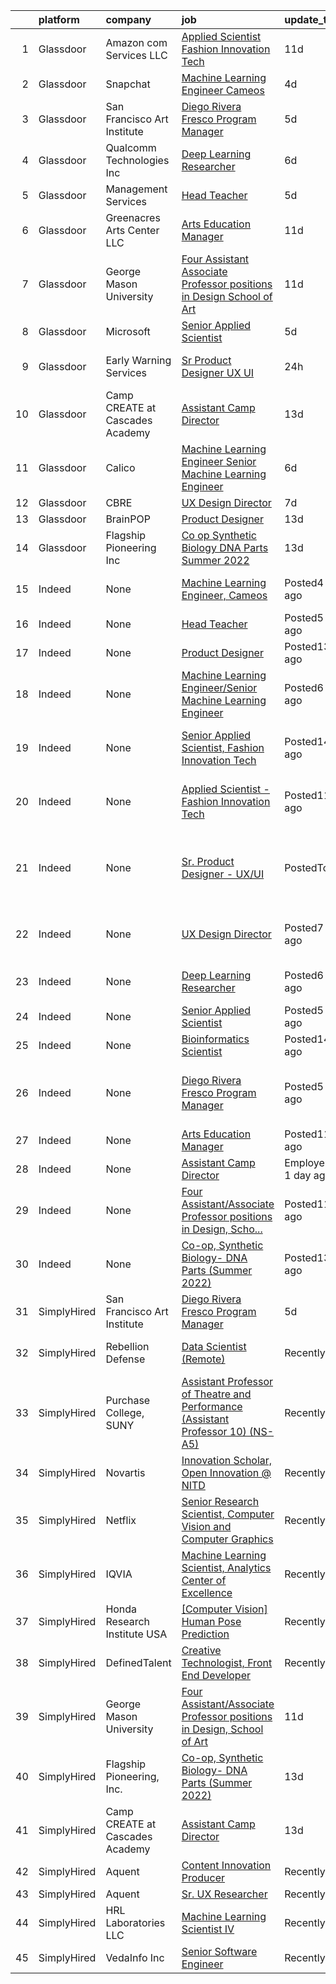 

|    | platform    | company                         | job                                                                                                                                                                                                                                                                                                                                                                                                                                                                                                                                                                                                                                                                                                                                                                                                                                                              | update_time              | location                                                      |
|---:|:------------|:--------------------------------|:-----------------------------------------------------------------------------------------------------------------------------------------------------------------------------------------------------------------------------------------------------------------------------------------------------------------------------------------------------------------------------------------------------------------------------------------------------------------------------------------------------------------------------------------------------------------------------------------------------------------------------------------------------------------------------------------------------------------------------------------------------------------------------------------------------------------------------------------------------------------|:-------------------------|:--------------------------------------------------------------|
|  1 | Glassdoor   | Amazon com Services LLC         | [Applied Scientist   Fashion Innovation Tech](https://www.glassdoor.com/partner/jobListing.htm?pos=112&ao=1136043&s=58&guid=0000017e02abe559a909156341a7f44b&src=GD_JOB_AD&t=SR&vt=w&cs=1_ff23e088&cb=1640722327150&jobListingId=1007513790030&jrtk=3-0-1fo1anpc7u370801-1fo1anpclu3re800-62fd9b76cfb14f35-)                                                                                                                                                                                                                                                                                                                                                                                                                                                                                                                                                     | 11d                      | Santa Monica, CA                                              |
|  2 | Glassdoor   | Snapchat                        | [Machine Learning Engineer  Cameos](https://www.glassdoor.com/partner/jobListing.htm?pos=108&ao=1136043&s=58&guid=0000017e02abe559a909156341a7f44b&src=GD_JOB_AD&t=SR&vt=w&cs=1_e15243f9&cb=1640722327149&jobListingId=1007525976359&jrtk=3-0-1fo1anpc7u370801-1fo1anpclu3re800-c5a41f628737bed6-)                                                                                                                                                                                                                                                                                                                                                                                                                                                                                                                                                               | 4d                       | Los Angeles, CA                                               |
|  3 | Glassdoor   | San Francisco Art Institute     | [Diego Rivera Fresco Program Manager](https://www.glassdoor.com/partner/jobListing.htm?pos=102&ao=1110586&s=58&guid=0000017e02abe559a909156341a7f44b&src=GD_JOB_AD&t=SR&vt=w&ea=1&cs=1_bfd71863&cb=1640722327147&jobListingId=1007524141105&jrtk=3-0-1fo1anpc7u370801-1fo1anpclu3re800-2a6df1dfa11d30d6--6NYlbfkN0ATuzukLZvOA7Cxi5gGVTPK8s05ijijAIGQnHXs5Od0XyxwTL5N3v8N5rEzBUODqZiH748ZbPKQJcKus3kZb059aYT78es3MZwfjZX1U739F_YxMgw7Ht_IJCIbX7EDQhTEs_ZvdSytoDVq5O0ZhfCJqT1vol6BfVuH0QZKtr4DU5BzgP-3PIRI_FbVJgnu8OWzmHvB8q0AyLPSylV8qH9rIwUDNNxkIzgQy8b4msVneYB4hNF0DikluE7bYhYHmBB4afXUSqJPFA4JW2iKAPQ1iW2pkKo3PcY1tkm2iRqrAoVsu7xcFyT1gvFHDsdFtyuQrxkxksahNbVUJc2UrHjG3jqua2pkvwGhOt-bKHNEnq5VEjYNdlTdfplPLBbCAVYN-fD-9fmf2Uyo_5yYNRgJFKMSV6Y9CBBwyKLZG5ZWum-aWFOmsyc3kIS5CUdvxvFjiVIwmH8H1E3WwFt8YKjMIDKESfipu_LyeTbc_JcVsVpgK84q1YdHw8uppRwcbos%3D)          | 5d                       | San Francisco, CA                                             |
|  4 | Glassdoor   | Qualcomm Technologies  Inc      | [Deep Learning Researcher](https://www.glassdoor.com/partner/jobListing.htm?pos=109&ao=1136043&s=58&guid=0000017e02abe559a909156341a7f44b&src=GD_JOB_AD&t=SR&vt=w&cs=1_e08a4d56&cb=1640722327149&jobListingId=1007522146244&jrtk=3-0-1fo1anpc7u370801-1fo1anpclu3re800-77f1c9b6ba7c99a2-)                                                                                                                                                                                                                                                                                                                                                                                                                                                                                                                                                                        | 6d                       | San Diego, CA                                                 |
|  5 | Glassdoor   | Management Services             | [Head Teacher](https://www.glassdoor.com/partner/jobListing.htm?pos=113&ao=1136043&s=58&guid=0000017e02abe559a909156341a7f44b&src=GD_JOB_AD&t=SR&vt=w&ea=1&cs=1_3cc88fd6&cb=1640722327151&jobListingId=1007525825599&jrtk=3-0-1fo1anpc7u370801-1fo1anpclu3re800-f4cd27d5a4ab89d5-)                                                                                                                                                                                                                                                                                                                                                                                                                                                                                                                                                                               | 5d                       | Long Island City, NY                                          |
|  6 | Glassdoor   | Greenacres Arts Center LLC      | [Arts Education Manager](https://www.glassdoor.com/partner/jobListing.htm?pos=105&ao=1136043&s=58&guid=0000017e02abe559a909156341a7f44b&src=GD_JOB_AD&t=SR&vt=w&cs=1_a282acd9&cb=1640722327148&jobListingId=1007513195778&jrtk=3-0-1fo1anpc7u370801-1fo1anpclu3re800-ab2ccba314b8e8f1-)                                                                                                                                                                                                                                                                                                                                                                                                                                                                                                                                                                          | 11d                      | Cincinnati, OH                                                |
|  7 | Glassdoor   | George Mason University         | [Four Assistant Associate Professor positions in Design  School of Art](https://www.glassdoor.com/partner/jobListing.htm?pos=103&ao=1136043&s=58&guid=0000017e02abe559a909156341a7f44b&src=GD_JOB_AD&t=SR&vt=w&cs=1_b9bcaa52&cb=1640722327147&jobListingId=1007513096813&jrtk=3-0-1fo1anpc7u370801-1fo1anpclu3re800-fa5588ce3c60fa36-)                                                                                                                                                                                                                                                                                                                                                                                                                                                                                                                           | 11d                      | Fairfax, VA                                                   |
|  8 | Glassdoor   | Microsoft                       | [Senior Applied Scientist](https://www.glassdoor.com/partner/jobListing.htm?pos=106&ao=1136043&s=58&guid=0000017e02abe559a909156341a7f44b&src=GD_JOB_AD&t=SR&vt=w&cs=1_347f1f57&cb=1640722327148&jobListingId=1007523842342&jrtk=3-0-1fo1anpc7u370801-1fo1anpclu3re800-d9143879c7f2f282-)                                                                                                                                                                                                                                                                                                                                                                                                                                                                                                                                                                        | 5d                       | Bellevue, WA                                                  |
|  9 | Glassdoor   | Early Warning Services          | [Sr  Product Designer   UX UI](https://www.glassdoor.com/partner/jobListing.htm?pos=107&ao=1136043&s=58&guid=0000017e02abe559a909156341a7f44b&src=GD_JOB_AD&t=SR&vt=w&ea=1&cs=1_5859396e&cb=1640722327149&jobListingId=1007531328048&jrtk=3-0-1fo1anpc7u370801-1fo1anpclu3re800-55ac4440cce23a4b-)                                                                                                                                                                                                                                                                                                                                                                                                                                                                                                                                                               | 24h                      | San Francisco, CA                                             |
| 10 | Glassdoor   | Camp CREATE at Cascades Academy | [Assistant Camp Director](https://www.glassdoor.com/partner/jobListing.htm?pos=101&ao=1110586&s=58&guid=0000017e02abe559a909156341a7f44b&src=GD_JOB_AD&t=SR&vt=w&ea=1&cs=1_cf17c571&cb=1640722327148&jobListingId=1007510212361&cpc=63DC0C03592DB700&jrtk=3-0-1fo1anpc7u370801-1fo1anpclu3re800-9b4bae6cb2b734ea--6NYlbfkN0BzyIYrTMR_AjNKh_kvAG8N613gtHPANQ3sdLTkrtBd-4WiJcFrsQ-sAjV9qcw57O6Rfg0pXvWTvdkTM8df9bixWh5JvdlM8ZZ32yHDJXMNqXtuqnZ-kTTa7xfmXZK0hHMZL25ZAdQXsUahEeQxpSrE2mMsJBemsPLgTOVg_1ZZ1k5KdN86_GNFNG48Omcg_rUnQeenWFIY8RJiYRpgeeXPLmsLHgGAezbqUuW8IQnf4PlWDaXUUNFwMixI3WgTb2sN79UJZV68kHPUAjYcuZHEbdopvbCpkHCH3DC0BerpV2VuX3O7Aq6ygAwhQ5XuMUyh_SUSpZk0gTbIeOFeSQhaoQuFr_FyxaWEa7LoVQOe03upa2FsmWACQMM4hRW9bIKrztv18gIBqK4Hq4MYLyz3x2Uq-rT4fxPD-6kK2Azao7JFX5K6t4g4wZvXQbh8bLnhyp4eS9T4gq9vluvmqRR2hUpK5PFuV-S8JjrozmBaClL9n1gcD_C1IYUj4xHKu_Y%3D) | 13d                      | Bend, OR                                                      |
| 11 | Glassdoor   | Calico                          | [Machine Learning Engineer Senior Machine Learning Engineer](https://www.glassdoor.com/partner/jobListing.htm?pos=111&ao=1136043&s=58&guid=0000017e02abe559a909156341a7f44b&src=GD_JOB_AD&t=SR&vt=w&cs=1_bddbc3c7&cb=1640722327150&jobListingId=1007521496766&jrtk=3-0-1fo1anpc7u370801-1fo1anpclu3re800-f268b98dae3b4a2f-)                                                                                                                                                                                                                                                                                                                                                                                                                                                                                                                                      | 6d                       | South San Francisco, CA                                       |
| 12 | Glassdoor   | CBRE                            | [UX Design Director](https://www.glassdoor.com/partner/jobListing.htm?pos=110&ao=1136043&s=58&guid=0000017e02abe559a909156341a7f44b&src=GD_JOB_AD&t=SR&vt=w&cs=1_da5648ef&cb=1640722327149&jobListingId=1007519715778&jrtk=3-0-1fo1anpc7u370801-1fo1anpclu3re800-1fbfd78e4aff5582-)                                                                                                                                                                                                                                                                                                                                                                                                                                                                                                                                                                              | 7d                       | Dallas, TX                                                    |
| 13 | Glassdoor   | BrainPOP                        | [Product Designer](https://www.glassdoor.com/partner/jobListing.htm?pos=114&ao=1136043&s=58&guid=0000017e02abe559a909156341a7f44b&src=GD_JOB_AD&t=SR&vt=w&ea=1&cs=1_78cffd1d&cb=1640722327151&jobListingId=1007508225150&jrtk=3-0-1fo1anpc7u370801-1fo1anpclu3re800-357a104ce8018172-)                                                                                                                                                                                                                                                                                                                                                                                                                                                                                                                                                                           | 13d                      | Remote                                                        |
| 14 | Glassdoor   | Flagship Pioneering  Inc        | [Co op  Synthetic Biology  DNA Parts  Summer 2022 ](https://www.glassdoor.com/partner/jobListing.htm?pos=104&ao=1136043&s=58&guid=0000017e02abe559a909156341a7f44b&src=GD_JOB_AD&t=SR&vt=w&cs=1_e5d50f49&cb=1640722327148&jobListingId=1007508802339&jrtk=3-0-1fo1anpc7u370801-1fo1anpclu3re800-39ea4d655d6f06d7-)                                                                                                                                                                                                                                                                                                                                                                                                                                                                                                                                               | 13d                      | Cambridge, MA                                                 |
| 15 | Indeed      | None                            | [Machine Learning Engineer, Cameos](https://www.indeed.com/rc/clk?jk=c5a41f628737bed6&fccid=f368300325e8e8bc&vjs=3)                                                                                                                                                                                                                                                                                                                                                                                                                                                                                                                                                                                                                                                                                                                                              | Posted4 days ago         | Los Angeles, CA 90291 (Venice area)                           |
| 16 | Indeed      | None                            | [Head Teacher](https://www.indeed.com/rc/clk?jk=f4cd27d5a4ab89d5&fccid=e4ec45a9287a2dc5&vjs=3)                                                                                                                                                                                                                                                                                                                                                                                                                                                                                                                                                                                                                                                                                                                                                                   | Posted5 days ago         | Long Island City, NY                                          |
| 17 | Indeed      | None                            | [Product Designer](https://www.indeed.com/rc/clk?jk=357a104ce8018172&fccid=4a43d8ac8cc27464&vjs=3)                                                                                                                                                                                                                                                                                                                                                                                                                                                                                                                                                                                                                                                                                                                                                               | Posted13 days ago        | Remote                                                        |
| 18 | Indeed      | None                            | [Machine Learning Engineer/Senior Machine Learning Engineer](https://www.indeed.com/company/Calico/jobs/Machine-Learning-Engineer-Senior-Machine-Learning-Engineer-f268b98dae3b4a2f?fccid=f0b8874348a33561&vjs=3)                                                                                                                                                                                                                                                                                                                                                                                                                                                                                                                                                                                                                                                | Posted6 days ago         | South San Francisco, CA+1 location                            |
| 19 | Indeed      | None                            | [Senior Applied Scientist, Fashion Innovation Tech](https://www.indeed.com/rc/clk?jk=c2cdc63788774f2c&fccid=fe2d21eef233e94a&vjs=3)                                                                                                                                                                                                                                                                                                                                                                                                                                                                                                                                                                                                                                                                                                                              | Posted14 days ago        | Santa Monica, CA 90404 (Mid-City area)                        |
| 20 | Indeed      | None                            | [Applied Scientist - Fashion Innovation Tech](https://www.indeed.com/rc/clk?jk=62fd9b76cfb14f35&fccid=fe2d21eef233e94a&vjs=3)                                                                                                                                                                                                                                                                                                                                                                                                                                                                                                                                                                                                                                                                                                                                    | Posted11 days ago        | Santa Monica, CA 90404 (Mid-City area)                        |
| 21 | Indeed      | None                            | [Sr. Product Designer - UX/UI](https://www.indeed.com/company/Early-Warning-Services/jobs/Senior-Product-Designer-55ac4440cce23a4b?fccid=094bfee9de38aca9&vjs=3)                                                                                                                                                                                                                                                                                                                                                                                                                                                                                                                                                                                                                                                                                                 | PostedToday              | San Francisco, CA 94111 (Financial District/South Beach area) |
| 22 | Indeed      | None                            | [UX Design Director](https://www.indeed.com/rc/clk?jk=1fbfd78e4aff5582&fccid=c9b9e477b3c84b4d&vjs=3)                                                                                                                                                                                                                                                                                                                                                                                                                                                                                                                                                                                                                                                                                                                                                             | Posted7 days ago         | Dallas, TX 75201 (Downtown area)                              |
| 23 | Indeed      | None                            | [Deep Learning Researcher](https://www.indeed.com/rc/clk?jk=77f1c9b6ba7c99a2&fccid=d40ebe11fc879426&vjs=3)                                                                                                                                                                                                                                                                                                                                                                                                                                                                                                                                                                                                                                                                                                                                                       | Posted6 days ago         | San Diego, CA+1 location                                      |
| 24 | Indeed      | None                            | [Senior Applied Scientist](https://www.indeed.com/rc/clk?jk=d9143879c7f2f282&fccid=734cb5a01ee60f80&vjs=3)                                                                                                                                                                                                                                                                                                                                                                                                                                                                                                                                                                                                                                                                                                                                                       | Posted5 days ago         | Bellevue, WA                                                  |
| 25 | Indeed      | None                            | [Bioinformatics Scientist](https://www.indeed.com/rc/clk?jk=430ad4efbe67f807&fccid=c2aed722996a4145&vjs=3)                                                                                                                                                                                                                                                                                                                                                                                                                                                                                                                                                                                                                                                                                                                                                       | Posted14 days ago        | Emeryville, CA                                                |
| 26 | Indeed      | None                            | [Diego Rivera Fresco Program Manager](https://www.indeed.com/pagead/clk?mo=r&ad=-6NYlbfkN0ATuzukLZvOA7Cxi5gGVTPK8s05ijijAIGQnHXs5Od0XyxwTL5N3v8N5rEzBUODqZiH748ZbPKQJcKus3kZb059aYT78es3MZwfjZX1U739F_YxMgw7Ht_IJCIbX7EDQhTEs_ZvdSytoDVq5O0ZhfCJ2JzYtKjpchYf63qp3Po584YjEcJcXIkbGgBVNawkcli5sHvtwXmI-Aj-EnjU9MrHx0_UxB_uaWTOGQAFnoL9xQPucLzzg332i-f_rQSQx8az00nPC7WiDlqy_oQ7Dccyw-6MKMVlxlnZBj8fxLHeU-9PMKtO1LdHJvpQk2t7oA33pNJvUfRCEgNW_j-8GzE-tMkf3xK9UITPhq50lMp8d86c1Bi4Yzi6ej2ya14YT_VY33XI-Y_PZvInWWiDKK8r-5LIB32wJJb7VaYE1i87Aoo1XWLNt3Uvtv-bp72Y-6qCJpnyY-LPJhRkR4HEiar3CdolNjBpJvRIR4L1lx7NVdf0hZvKZ9oZ&p=3&fvj=1&vjs=3)                                                                                                                                                                                                                                | Posted5 days ago         | San Francisco, CA 94133 (Russian Hill area)                   |
| 27 | Indeed      | None                            | [Arts Education Manager](https://www.indeed.com/rc/clk?jk=ab2ccba314b8e8f1&fccid=c17f8a8d54729785&vjs=3)                                                                                                                                                                                                                                                                                                                                                                                                                                                                                                                                                                                                                                                                                                                                                         | Posted11 days ago        | Cincinnati, OH 45242                                          |
| 28 | Indeed      | None                            | [Assistant Camp Director](https://www.indeed.com/pagead/clk?mo=r&ad=-6NYlbfkN0BzyIYrTMR_AjNKh_kvAG8N613gtHPANQ3sdLTkrtBd-4WiJcFrsQ-sAjV9qcw57O6Rfg0pXvWTvdkTM8df9bixWh5JvdlM8ZZ32yHDJXMNqXtuqnZ-kTTa7xfmXZK0hHMZL25ZAdQXsUahEeQxpSrEar529Tlc00W5gsNObXNq1J9oP7-zj3m2lANETGESLaVRJ63ISeAD3y8ZihoNgFiuBhg2BwSOhNJLxOetme4Cd6c_2l42deJmsS0AkjojOGpaF2ZQlgJL1srqGaDriPS2j-1eA8grjIhILW-fdnX4QR9zhZPcViM82fk1lJsTSwFejnfMS4k1BNQGKn7Afs_1XYGUOC66EwiLlZhodV6dEx7cR7voOeUVsB8BKft5LbRjSdyd3HprRM5CiMyhDwArLFfwKW8s1Fscvy3rx9SqcLabhvDDzZ6rwUwhmNe6f3mY8J_MRKrkqE6pORO8zHHlxnh_BqAGeYYJ7lmfNiUXHQ==&p=1&fvj=1&vjs=3)                                                                                                                                                                                                                                                    | EmployerActive 1 day ago | Bend, OR 97703                                                |
| 29 | Indeed      | None                            | [Four Assistant/Associate Professor positions in Design, Scho...](https://www.indeed.com/rc/clk?jk=fa5588ce3c60fa36&fccid=e57770fb2bd5bce7&vjs=3)                                                                                                                                                                                                                                                                                                                                                                                                                                                                                                                                                                                                                                                                                                                | Posted11 days ago        | Fairfax, VA 22030                                             |
| 30 | Indeed      | None                            | [Co-op, Synthetic Biology- DNA Parts (Summer 2022)](https://www.indeed.com/rc/clk?jk=39ea4d655d6f06d7&fccid=22489c4990c80a96&vjs=3)                                                                                                                                                                                                                                                                                                                                                                                                                                                                                                                                                                                                                                                                                                                              | Posted13 days ago        | Cambridge, MA 02142 (Kendall Square area)                     |
| 31 | SimplyHired | San Francisco Art Institute     | [Diego Rivera Fresco Program Manager](https://www.simplyhired.com/job/FRXFs2rMZkxIsnt0tA2mF19L4i9eRVIdyDsGVvnfcDbvY68dUkdgyg?q=generative+art)                                                                                                                                                                                                                                                                                                                                                                                                                                                                                                                                                                                                                                                                                                                   | 5d                       | San Francisco, CA                                             |
| 32 | SimplyHired | Rebellion Defense               | [Data Scientist (Remote)](https://www.simplyhired.com/job/t3fMJwyktBdJmacn3VYRRC26g1ETlgKisTtEVHy8EO8-LT_fh0EjBQ?q=generative+art)                                                                                                                                                                                                                                                                                                                                                                                                                                                                                                                                                                                                                                                                                                                               | Recently                 | Washington, DC +1 location                                    |
| 33 | SimplyHired | Purchase College, SUNY          | [Assistant Professor of Theatre and Performance (Assistant Professor 10) (NS-A5)](https://www.simplyhired.com/job/JCHxIghvkt0bMAq4cuA76o79MMQhZSXgAhWyZ_krhZeNrPC2jjiayQ?q=generative+art)                                                                                                                                                                                                                                                                                                                                                                                                                                                                                                                                                                                                                                                                       | Recently                 | Purchase, NY                                                  |
| 34 | SimplyHired | Novartis                        | [Innovation Scholar, Open Innovation @ NITD](https://www.simplyhired.com/job/ZW2_GpynJixR5v-81EnBVKxg3po5bEzLRCdbrDFjlDIbygUtP57KDQ?q=generative+art)                                                                                                                                                                                                                                                                                                                                                                                                                                                                                                                                                                                                                                                                                                            | Recently                 | Emeryville, CA                                                |
| 35 | SimplyHired | Netflix                         | [Senior Research Scientist, Computer Vision and Computer Graphics](https://www.simplyhired.com/job/SOH2qlhiYwX9x3VcJbEU8sREckNw3eA4jZBEQKrUJjxtE6YsWAQF-A?q=generative+art)                                                                                                                                                                                                                                                                                                                                                                                                                                                                                                                                                                                                                                                                                      | Recently                 | Los Gatos, CA                                                 |
| 36 | SimplyHired | IQVIA                           | [Machine Learning Scientist, Analytics Center of Excellence](https://www.simplyhired.com/job/PCBNZxECcHDc1T5-ckXfxO-Uqkz9qO1uE26CH9aQGY54RpI4YLfP1A?q=generative+art)                                                                                                                                                                                                                                                                                                                                                                                                                                                                                                                                                                                                                                                                                            | Recently                 | Cambridge, MA                                                 |
| 37 | SimplyHired | Honda Research Institute USA    | [[Computer Vision] Human Pose Prediction](https://www.simplyhired.com/job/W1edUV0AHHe4xpCPjA92o99-AO1HbCLE4Kbv4zCUtubCJea2xgB-SA?q=generative+art)                                                                                                                                                                                                                                                                                                                                                                                                                                                                                                                                                                                                                                                                                                               | Recently                 | San Jose, CA                                                  |
| 38 | SimplyHired | DefinedTalent                   | [Creative Technologist, Front End Developer](https://www.simplyhired.com/job/7pQLUf-KpWUJ6eJVN6KPxMGoW9XNe9mQoePvgsHPCdjPLiQ-SN4Zlg?q=generative+art)                                                                                                                                                                                                                                                                                                                                                                                                                                                                                                                                                                                                                                                                                                            | Recently                 | New York, NY                                                  |
| 39 | SimplyHired | George Mason University         | [Four Assistant/Associate Professor positions in Design, School of Art](https://www.simplyhired.com/job/4Zqwlgvd4XmsyE58AagC1YV7-v0PyQlGQ7cbW1NyeWbEDz4v0vWSYA?q=generative+art)                                                                                                                                                                                                                                                                                                                                                                                                                                                                                                                                                                                                                                                                                 | 11d                      | Fairfax, VA                                                   |
| 40 | SimplyHired | Flagship Pioneering, Inc.       | [Co-op, Synthetic Biology- DNA Parts (Summer 2022)](https://www.simplyhired.com/job/LduesYvxVKklmb8fbKv_G2tiIfAmPY8QRtlKAKGoDTZvcGS2_SsT2g?q=generative+art)                                                                                                                                                                                                                                                                                                                                                                                                                                                                                                                                                                                                                                                                                                     | 13d                      | Cambridge, MA                                                 |
| 41 | SimplyHired | Camp CREATE at Cascades Academy | [Assistant Camp Director](https://www.simplyhired.com/job/CD7Cpnjm2fwPYt7jehNGnx8ZO329mdL9z1FNyNhOs1gLQuho_O_Hjg?q=generative+art)                                                                                                                                                                                                                                                                                                                                                                                                                                                                                                                                                                                                                                                                                                                               | 13d                      | Bend, OR                                                      |
| 42 | SimplyHired | Aquent                          | [Content Innovation Producer](https://www.simplyhired.com/job/CCsUUKtAX_X_9SUdnH8ncfYAICwkkTTWCvAIvA8ytm29Ht4OLSdFdA?q=generative+art)                                                                                                                                                                                                                                                                                                                                                                                                                                                                                                                                                                                                                                                                                                                           | Recently                 | Culver City, CA                                               |
| 43 | SimplyHired | Aquent                          | [Sr. UX Researcher](https://www.simplyhired.com/job/355Oy0CpR4lq3bdcShdWgsewX5AEUhmsvdv34wFXB7ntJ6VShss46A?q=generative+art)                                                                                                                                                                                                                                                                                                                                                                                                                                                                                                                                                                                                                                                                                                                                     | Recently                 | Spring, TX                                                    |
| 44 | SimplyHired | HRL Laboratories LLC            | [Machine Learning Scientist IV](https://www.simplyhired.com/job/jGxPRD1qm0SQdzyoRiO5grrMdBWP9lsV21MjCrWD_KJtuSl1R_FmLA?q=generative+art)                                                                                                                                                                                                                                                                                                                                                                                                                                                                                                                                                                                                                                                                                                                         | Recently                 | Malibu, CA                                                    |
| 45 | SimplyHired | VedaInfo Inc                    | [Senior Software Engineer](https://www.simplyhired.com/job/-dyjRMToKM0jvYpjLCYtY9oxnr1LVe-i1PS4f-hRSmTmj4R4GnFeLg?q=generative+art)                                                                                                                                                                                                                                                                                                                                                                                                                                                                                                                                                                                                                                                                                                                              | Recently                 | Chicago, IL                                                   |